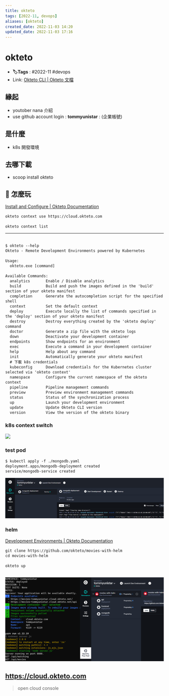 ```yaml
---
title: okteto
tags: [2022-11, devops]
aliases: [okteto]
created_date: 2022-11-03 14:20
updated_date: 2022-11-03 17:16
---
```


# okteto

- **🏷️Tags** :   #2022-11 #devops 
- Link: [Okteto CLI | Okteto 文檔](https://www.okteto.com/docs/cloud/okteto-cli/)

## 緣起

- youtober nana 介紹
- use github account login :     **tommyunistar**    :    (企業帳號)

## 是什麼

- k8s 開發環境

## 去哪下載

- scoop install okteto

## 📝 怎麼玩

[Install and Configure | Okteto Documentation](https://www.okteto.com/docs/getting-started/)

```shell
okteto context use https://cloud.okteto.com

okteto context list

```

---

```shell

$ okteto --help
Okteto - Remote Development Environments powered by Kubernetes

Usage:
  okteto.exe [command]

Available Commands:
  analytics       Enable / Disable analytics
  build           Build and push the images defined in the 'build' section of your okteto manifest
  completion      Generate the autocompletion script for the specified shell
  context         Set the default context
  deploy          Execute locally the list of commands specified in the 'deploy' section of your okteto manifest
  destroy         Destroy everything created by the 'okteto deploy' command
  doctor          Generate a zip file with the okteto logs
  down            Deactivate your development container
  endpoints       Show endpoints for an environment
  exec            Execute a command in your development container
  help            Help about any command
  init            Automatically generate your okteto manifest
  # 下載 k8s credentials
  kubeconfig      Download credentials for the Kubernetes cluster selected via 'okteto context'
  namespace       Configure the current namespace of the okteto context
  pipeline        Pipeline management commands
  preview         Preview environment management commands
  status          Status of the synchronization process
  up              Launch your development environment
  update          Update Okteto CLI version
  version         View the version of the okteto binary

```

### k8s context switch

![](../400-devops/k8s/k8s#contexts-command)

### test pod

```shell
$ kubectl apply -f ./mongodb.yaml
deployment.apps/mongodb-deployment created
service/mongodb-service created
```

![](okteto-202211031628.png)

### helm

[Development Environments | Okteto Documentation](https://www.okteto.com/docs/using-dev-envs/)

```shell
git clone https://github.com/okteto/movies-with-helm
cd movies-with-helm

okteto up

```

![](okteto-202211031658.png)
---

## https://cloud.okteto.com

> open cloud console
